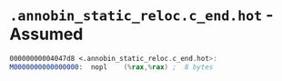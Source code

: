 # `.annobin_static_reloc.c_end.hot` - Assumed

```nasm
00000000004047d8 <.annobin_static_reloc.c_end.hot>:
M0000000000000000:	nopl	(%rax,%rax)	;  8 bytes
```
